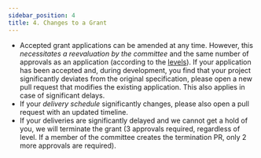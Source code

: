 ```yaml
---
sidebar_position: 4
title: 4. Changes to a Grant
---
```


<!-- ## Changes to a Grant after Approval -->

- Accepted grant applications can be amended at any time. However, this _necessitates a reevaluation by the committee_ and the same number of approvals as an application (according to the [levels](../Introduction/levels.md)). If your application has been accepted and, during development, you find that your project significantly deviates from the original specification, please open a new pull request that modifies the existing application. This also applies in case of significant delays.
- If your _delivery schedule_ significantly changes, please also open a pull request with an updated timeline.
- If your deliveries are significantly delayed and we cannot get a hold of you, we will terminate the grant (3 approvals required, regardless of level. If a member of the committee creates the termination PR, only 2 more approvals are required).
